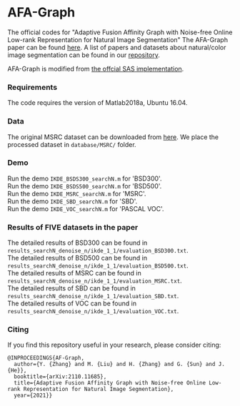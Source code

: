 # AFA-Graph
 
The official codes for "Adaptive Fusion Affinity Graph with Noise-free Online Low-rank Representation for Natural Image Segmentation"
The AFA-Graph paper can be found [here](https://arxiv.org/abs/2110.11685). A list of papers and datasets about natural/color image segmentation can be found in our [repository](https://github.com/Yangzhangcst/Natural-color-image-segmentation).

AFA-Graph is modified from [the offcial SAS implementation](http://www.ee.columbia.edu/ln/dvmm/SuperPixelSeg/dlform.htm).


### Requirements
The code requires the version of Matlab2018a, Ubuntu 16.04.

### Data
The original MSRC dataset can be downloaded from [here](https://www.microsoft.com/en-us/research/project/image-understanding/?from=http%3A%2F%2Fresearch.microsoft.com%2Fvision%2Fcambridge%2Frecognition%2F). We place the processed dataset in `database/MSRC/` folder.

### Demo
Run the demo `IKDE_BSDS300_searchN.m` for 'BSD300'.  
Run the demo `IKDE_BSDS500_searchN.m` for 'BSD500'.  
Run the demo `IKDE_MSRC_searchN.m` for 'MSRC'.  
Run the demo `IKDE_SBD_searchN.m` for 'SBD'.  
Run the demo `IKDE_VOC_searchN.m` for 'PASCAL VOC'.

### Results of FIVE datasets in the paper
The detailed results of BSD300 can be found in `results_searchN_denoise_n/ikde_1_1/evaluation_BSD300.txt`.  
The detailed results of BSD500 can be found in `results_searchN_denoise_n/ikde_1_1/evaluation_BSD500.txt`.  
The detailed results of MSRC can be found in `results_searchN_denoise_n/ikde_1_1/evaluation_MSRC.txt`.  
The detailed results of SBD can be found in `results_searchN_denoise_n/ikde_1_1/evaluation_SBD.txt`.  
The detailed results of VOC can be found in `results_searchN_denoise_n/ikde_1_1/evaluation_VOC.txt`.

### Citing
If you find this repository useful in your research, please consider citing:
```
@INPROCEEDINGS{AF-Graph,  
  author={Y. {Zhang} and M. {Liu} and H. {Zhang} and G. {Sun} and J. {He}},  
  booktitle={arXiv:2110.11685},   
  title={Adaptive Fusion Affinity Graph with Noise-free Online Low-rank Representation for Natural Image Segmentation},   
  year={2021}}
```
